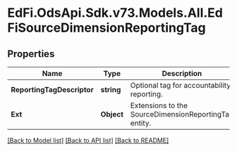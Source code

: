 # EdFi.OdsApi.Sdk.v73.Models.All.EdFiSourceDimensionReportingTag

## Properties

Name | Type | Description | Notes
------------ | ------------- | ------------- | -------------
**ReportingTagDescriptor** | **string** | Optional tag for accountability reporting. | 
**Ext** | **Object** | Extensions to the SourceDimensionReportingTag entity. | [optional] 

[[Back to Model list]](../../README.md#documentation-for-models) [[Back to API list]](../../README.md#documentation-for-api-endpoints) [[Back to README]](../../README.md)

